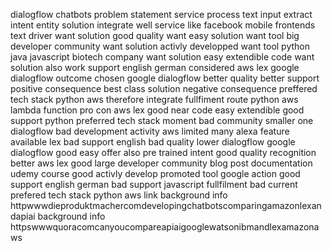 dialogflow chatbots problem statement service process text input extract intent entity solution integrate well service like facebook mobile frontends text driver want solution good quality want easy solution want tool big developer community want solution activly developped want tool python java javascript biotech company want solution easy extendible code want solution also work support english german considered aws lex google dialogflow outcome chosen google dialogflow better quality better support positive consequence best class solution negative consequence preffered tech stack python aws therefore integrate fullfiment route python aws lambda function pro con aws lex good near code easy extendible good support python preferred tech stack moment bad community smaller one dialogflow bad development activity aws limited many alexa feature available lex bad support english bad quality lower dialogflow google dialogflow good easy offer also pre trained intent good quality recognition better aws lex good large developer community blog post documentation udemy course good activly develop promoted tool google action good support english german bad support javascript fullfilment bad current prefered tech stack python aws link background info httpwwwdieproduktmachercomdevelopingchatbotscomparingamazonlexandapiai background info httpswwwquoracomcanyoucompareapiaigooglewatsonibmandlexamazonaws